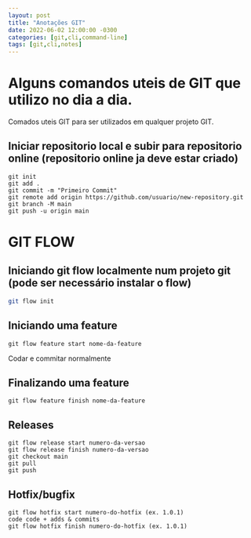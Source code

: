 ```yaml
---
layout: post
title: "Anotações GIT"
date: 2022-06-02 12:00:00 -0300
categories: [git,cli,command-line]
tags: [git,cli,notes]
---
```


# Alguns comandos uteis de GIT que utilizo no dia a dia.
Comados uteis GIT para ser utilizados em qualquer projeto GIT.

## Iniciar repositorio local e subir para repositorio online (repositorio online ja deve estar criado)
```git
git init
git add .
git commit -m "Primeiro Commit"
git remote add origin https://github.com/usuario/new-repository.git
git branch -M main
git push -u origin main
```

# GIT FLOW

## Iniciando git flow localmente num projeto git (pode ser necessário instalar o flow)
```bash
git flow init
```

## Iniciando uma feature
```git
git flow feature start nome-da-feature
```
Codar e commitar normalmente
## Finalizando uma feature
```git
git flow feature finish nome-da-feature
```

## Releases
```git
git flow release start numero-da-versao
git flow release finish numero-da-versao
git checkout main
git pull
git push
```

## Hotfix/bugfix
```git
git flow hotfix start numero-do-hotfix (ex. 1.0.1)
code code + adds & commits
git flow hotfix finish numero-do-hotfix (ex. 1.0.1)
```
